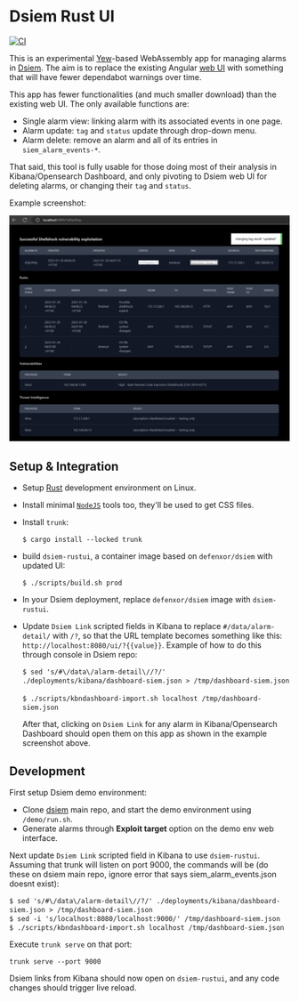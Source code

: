 # Dsiem Rust UI

[![CI](https://github.com/mmta/dsiem-rustui/actions/workflows/publish.yml/badge.svg)](https://github.com/mmta/dsiem-rustui/actions/workflows/publish.yml)

This is an experimental [Yew](https://yew.rs/)-based WebAssembly app for managing alarms in [Dsiem](https://github.com/defenxor/dsiem). The aim is to replace the existing Angular [web UI](https://github.com/defenxor/dsiem/blob/master/docs/web_interfaces.md#dsiem-web-ui) with something that will have fewer dependabot warnings over time.

This app has fewer functionalities (and much smaller download) than the existing web UI. The only available functions are:
- Single alarm view: linking alarm with its associated events in one page.
- Alarm update: `tag` and `status` update through drop-down menu.
- Alarm delete: remove an alarm and all of its entries in `siem_alarm_events-*`.

That said, this tool is fully usable for those doing most of their analysis in Kibana/Opensearch Dashboard, and only pivoting to Dsiem web UI for deleting alarms, or changing their `tag` and `status`.

Example screenshot:

![Screenshot](./screenshot.png)

## Setup & Integration

- Setup [Rust](https://www.rust-lang.org/tools/install) development environment on Linux.
- Install minimal [`NodeJS`](https://nodejs.org/en/download/) tools too, they'll be used to get CSS files.
- Install `trunk`:
    ```shell
    $ cargo install --locked trunk
    ```
- build `dsiem-rustui`, a container image based on `defenxor/dsiem` with updated UI:
    ```shell
    $ ./scripts/build.sh prod
    ```
- In your Dsiem deployment, replace `defenxor/dsiem` image with `dsiem-rustui`.
- Update `Dsiem Link` scripted fields in Kibana to replace `#/data/alarm-detail/` with `/?`, so that the URL template becomes something like this: `http://localhost:8080/ui/?{{value}}`. Example of how to do this through console in Dsiem repo:

    ```shell
    $ sed 's/#\/data\/alarm-detail\//?/' ./deployments/kibana/dashboard-siem.json > /tmp/dashboard-siem.json

    $ ./scripts/kbndashboard-import.sh localhost /tmp/dashboard-siem.json 

    ```
  After that, clicking on `Dsiem Link` for any alarm in Kibana/Opensearch Dashboard should open them on this app as shown in the example screenshot above.

## Development

First setup Dsiem demo environment:
- Clone [dsiem](https://github.com/defenxor/dsiem) main repo, and start the demo environment using `/demo/run.sh`.
- Generate alarms through **Exploit target** option on the demo env web interface.

Next update `Dsiem Link` scripted field in Kibana to use `dsiem-rustui`. Assuming that trunk will listen on port 9000, the commands will be (do these on dsiem main repo, ignore error that says siem_alarm_events.json doesnt exist):

```shell
$ sed 's/#\/data\/alarm-detail\//?/' ./deployments/kibana/dashboard-siem.json > /tmp/dashboard-siem.json
$ sed -i 's/localhost:8080/localhost:9000/' /tmp/dashboard-siem.json
$ ./scripts/kbndashboard-import.sh localhost /tmp/dashboard-siem.json 
```

Execute `trunk serve` on that port:

```shell
trunk serve --port 9000
```
Dsiem links from Kibana should now open on `dsiem-rustui`, and any code changes should trigger live reload.


